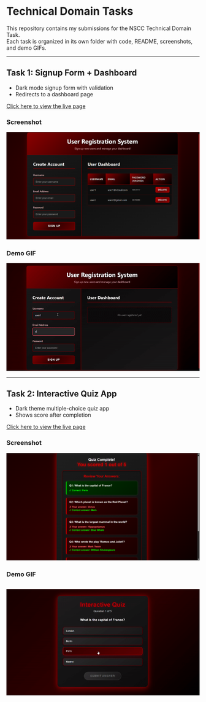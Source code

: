 # Technical Domain Tasks

This repository contains my submissions for the NSCC Technical Domain Task.  
Each task is organized in its own folder with code, README, screenshots, and demo GIFs.  

---

## Task 1: Signup Form + Dashboard
- Dark mode signup form with validation  
- Redirects to a dashboard page  

 [Click here to view the live page](https://aditya-git-07.github.io/NSCC-TECHDOMAIN-TASK/task1/dark-signup-dashboard.html)

### Screenshot
![Screenshot](task1/screenshot1.png)

### Demo GIF
![Demo](task1/user_reg_demo.gif)

---

## Task 2: Interactive Quiz App
- Dark theme multiple-choice quiz app  
- Shows score after completion  

 [Click here to view the live page](https://aditya-git-07.github.io/NSCC-TECHDOMAIN-TASK/task2/dark-red-quiz-app.html)

 ### Screenshot
![Screenshot](task2/screenshot2.png)

### Demo GIF
![Demo](task2/quiz_demo.gif)
---



